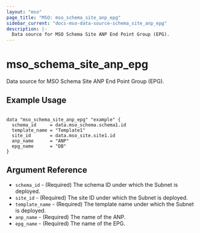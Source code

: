 ```yaml
---
layout: "mso"
page_title: "MSO: mso_schema_site_anp_epg"
sidebar_current: "docs-mso-data-source-schema_site_anp_epg"
description: |-
  Data source for MSO Schema Site ANP End Point Group (EPG).
---
```


# mso_schema_site_anp_epg #

Data source for MSO Schema Site ANP End Point Group (EPG).

## Example Usage ##

```hcl

data "mso_schema_site_anp_epg" "example" {
  schema_id     = data.mso_schema.schema1.id
  template_name = "Template1"
  site_id       = data.mso_site.site1.id
  anp_name      = "ANP"
  epg_name      = "DB"
}

```

## Argument Reference ##

* `schema_id` - (Required) The schema ID under which the Subnet is deployed.
* `site_id` - (Required) The site ID under which the Subnet is deployed.
* `template_name` - (Required) The template name under which the Subnet is deployed.
* `anp_name` - (Required) The name of the ANP.
* `epg_name` - (Required) The name of the EPG.
